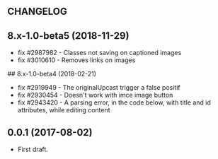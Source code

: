CHANGELOG
---------

## 8.x-1.0-beta5 (2018-11-29)
 - fix #2987982 - Classes not saving on captioned images
 - fix #3010610 - Removes links on images

## 8.x-1.0-beta4 (2018-02-21)
 - fix #2919949 - The originalUpcast trigger a false positif
 - fix #2930454 - Doesn't work with imce image button
 - fix #2943420 - A parsing error, in the code below, with title and id attributes, while editing content

## 0.0.1 (2017-08-02)
 - First draft.
